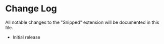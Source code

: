 # Change Log

All notable changes to the "Snipped" extension will be documented in this file.

- Initial release
